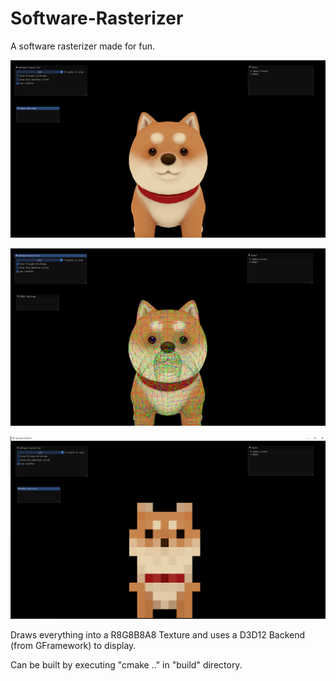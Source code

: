 # Software-Rasterizer
A software rasterizer made for fun.

![Image](Images/Shiba_HD.png)

![Image](Images/Shiba_HD_Wireframe.png)

![Image](Images/Shiba_CuteD.png)

Draws everything into a R8G8B8A8 Texture and uses a D3D12 Backend (from GFramework) to display.

Can be built by executing "cmake .." in "build" directory.

